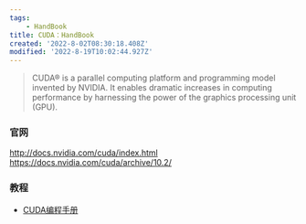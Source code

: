 ```yaml
---
tags: 
    - HandBook
title: CUDA：HandBook
created: '2022-8-02T08:30:18.408Z'
modified: '2022-8-19T10:02:44.927Z'
---
```


> CUDA® is a parallel computing platform and programming model invented by NVIDIA. It enables dramatic increases in computing performance by harnessing the power of the graphics processing unit (GPU).

### 官网

<http://docs.nvidia.com/cuda/index.html>
<https://docs.nvidia.com/cuda/archive/10.2/>

### 教程

- [CUDA编程手册](https://blog.csdn.net/kunhe0512/article/details/124120941
"CUDA编程手册")
